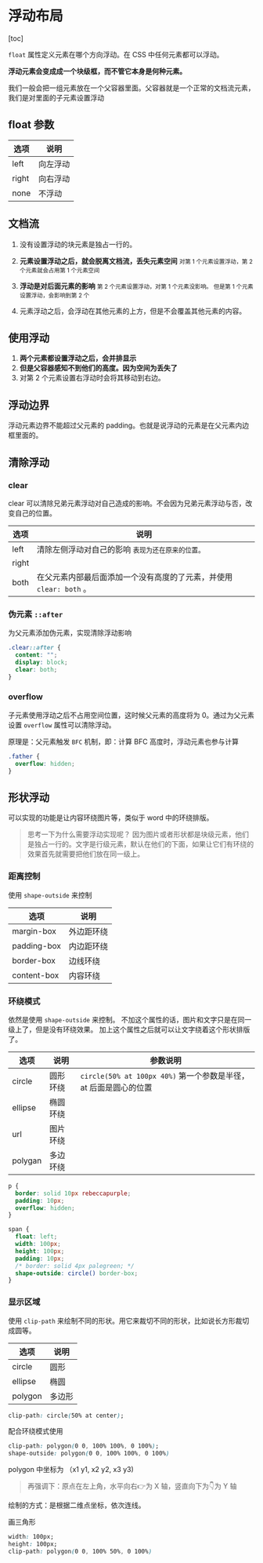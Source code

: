 # 浮动布局
[toc]

`float` 属性定义元素在哪个方向浮动。在 CSS 中任何元素都可以浮动。

**浮动元素会变成成一个块级框，而不管它本身是何种元素。**

我们一般会把一组元素放在一个父容器里面。父容器就是一个正常的文档流元素，我们是对里面的子元素设置浮动



## float 参数

| 选项  | 说明     |
| ----- | -------- |
| left  | 向左浮动 |
| right | 向右浮动 |
| none  | 不浮动   |



## 文档流

1. 没有设置浮动的块元素是独占一行的。

2. **元素设置浮动之后，就会脱离文档流，丢失元素空间** <small>对第 1 个元素设置浮动，第 2 个元素就会占用第 1 个元素空间</small>

3. **浮动是对后面元素的影响** <small>第 2 个元素设置浮动，对第 1 个元素没影响。 但是第 1 个元素设置浮动，会影响到第 2 个</small>

4. 元素浮动之后，会浮动在其他元素的上方，但是不会覆盖其他元素的内容。


## 使用浮动

1. **两个元素都设置浮动之后，会并排显示** 
2. **但是父容器感知不到他们的高度。因为空间为丢失了**
3. 对第 2 个元素设置右浮动时会将其移动到右边。



## 浮动边界
浮动元素边界不能超过父元素的 padding。也就是说浮动的元素是在父元素内边框里面的。



## 清除浮动

### clear

clear 可以清除兄弟元素浮动对自己造成的影响。不会因为兄弟元素浮动与否，改变自己的位置。

| 选项  | 说明                                                         |
| ----- | ------------------------------------------------------------ |
| left  | 清除左侧浮动对自己的影响 <small>表现为还在原来的位置。</small> |
| right |                                                              |
| both  | 在父元素内部最后面添加一个没有高度的了元素，并使用 `clear: both` 。 |



### 伪元素 `::after`

为父元素添加伪元素，实现清除浮动影响

```css
.clear::after {
  content: "";
  display: block;
  clear: both;
}
```



### overflow

子元素使用浮动之后不占用空间位置，这时候父元素的高度将为 0。通过为父元素设置 `overflow` 属性可以清除浮动。

原理是：父元素触发 `BFC` 机制，即：计算 BFC 高度时，浮动元素也参与计算
```css
.father {
  overflow: hidden;
}
```



## 形状浮动

可以实现的功能是让内容环绕图片等，类似于 word 中的环绕排版。
> 思考一下为什么需要浮动实现呢？
> 因为图片或者形状都是块级元素，他们是独占一行的。文字是行级元素，默认在他们的下面，如果让它们有环绕的效果首先就需要把他们放在同一级上。



### 距离控制

使用 `shape-outside` 来控制

| 选项        | 说明       |
| ----------- | ---------- |
| margin-box  | 外边距环绕 |
| padding-box | 内边距环绕 |
| border-box  | 边线环绕   |
| content-box | 内容环绕   |



### 环绕模式

依然是使用 `shape-outside` 来控制。
不加这个属性的话，图片和文字只是在同一级上了，但是没有环绕效果。
加上这个属性之后就可以让文字绕着这个形状排版了。

| 选项    | 说明     | 参数说明|
| ------- | -------- | -----|
| circle  | 圆形环绕 | `circle(50% at 100px 40%)` 第一个参数是半径，at 后面是圆心的位置|
| ellipse | 椭圆环绕 |
| url     | 图片环绕 |
| polygan | 多边环绕 |

```css
p {
  border: solid 10px rebeccapurple;
  padding: 10px;
  overflow: hidden;
}

span {
  float: left;
  width: 100px;
  height: 100px;
  padding: 10px;
  /* border: solid 4px palegreen; */
  shape-outside: circle() border-box;
}
```



### 显示区域

使用 `clip-path` 来绘制不同的形状。用它来裁切不同的形状，比如说长方形裁切成圆等。

| 选项     | 说明   |
| ------- | ------|
| circle  | 圆形   |
| ellipse | 椭圆   |
| polygon | 多边形 |

```css
clip-path: circle(50% at center);
```


配合环绕模式使用
```css
clip-path: polygon(0 0, 100% 100%, 0 100%);
shape-outside: polygon(0 0, 100% 100%, 0 100%)
```

polygon 中坐标为 （x1 y1, x2 y2, x3 y3)
> 再强调下：原点在左上角，水平向右👉为 X 轴，竖直向下为👇为 Y 轴

绘制的方式：是根据二维点坐标，依次连线。




画三角形
```css
width: 100px;
height: 100px;
clip-path: polygon(0 0, 100% 50%, 0 100%)
```

